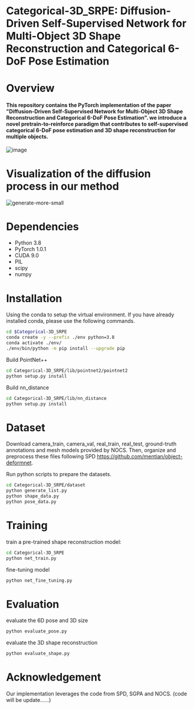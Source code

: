 # Categorical-3D_SRPE: Diffusion-Driven Self-Supervised Network for Multi-Object 3D Shape Reconstruction and Categorical 6-DoF Pose Estimation
# Overview
#### This repository contains the PyTorch implementation of the paper "Diffusion-Driven Self-Supervised Network for Multi-Object 3D Shape Reconstruction and Categorical 6-DoF Pose Estimation". we introduce a novel pretrain-to-reinforce paradigm that contributes to self-supervised categorical 6-DoF pose estimation and 3D shape reconstruction for multiple objects.

![image](https://github.com/S-JingTao/Categorical-3D_SRPE/assets/26479294/bd3a10b6-5b61-469a-8139-138584256075)

# Visualization of the diffusion process in our method
![generate-more-small](https://github.com/S-JingTao/Categorical-3D_SRPE/assets/26479294/03555ae2-e2e0-4c60-a982-f1e3a1bc50bf)

# Dependencies
* Python 3.8
* PyTorch 1.0.1
* CUDA 9.0
* PIL
* scipy
* numpy

# Installation
Using the conda to setup the virtual environment. If you have already installed conda, please use the following commands.

```bash
cd $Categorical-3D_SRPE
conda create -y --prefix ./env python=3.8
conda activate ./env/
./env/bin/python -m pip install --upgrade pip
```
Build PointNet++
```bash
cd Categorical-3D_SRPE/lib/pointnet2/pointnet2
python setup.py install
```
Build nn_distance
```bash
cd Categorical-3D_SRPE/lib/nn_distance
python setup.py install
```
# Dataset
Download camera_train, camera_val, real_train, real_test, ground-truth annotations and mesh models provided by NOCS. Then, organize and preprocess these files following SPD https://github.com/mentian/object-deformnet.

Run python scripts to prepare the datasets.
```bash
cd Categorical-3D_SRPE/dataset
python generate_list.py
python shape_data.py
python pose_data.py
```
# Training
train a pre-trained shape reconstruction model:
```bash
cd Categorical-3D_SRPE
python net_train.py
```
fine-tuning model
```bash
python net_fine_tuning.py
```
# Evaluation
evaluate the 6D pose and 3D size
```bash
python evaluate_pose.py
```
evaluate the 3D shape reconstruction
```bash
python evaluate_shape.py
```
# Acknowledgement
Our implementation leverages the code from SPD, SGPA and  NOCS.
(code will be update......)
